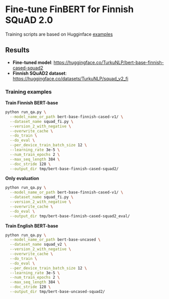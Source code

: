 # Fine-tune FinBERT for Finnish SQuAD 2.0

Training scripts are based on Hugginface [examples](https://github.com/huggingface/transformers/tree/main/examples/pytorch/question-answering)

## Results

- **Fine-tuned model**: https://huggingface.co/TurkuNLP/bert-base-finnish-cased-squad2
- **Finnish SQuAD2 dataset**: https://huggingface.co/datasets/TurkuNLP/squad_v2_fi

### Training examples

**Train Finnish BERT-base**

```bash
python run_qa.py \
  --model_name_or_path bert-base-finnish-cased-v1/ \
  --dataset_name squad_fi.py \
  --version_2_with_negative \
  --overwrite_cache \
  --do_train \
  --do_eval \
  --per_device_train_batch_size 12 \
  --learning_rate 3e-5 \
  --num_train_epochs 2 \
  --max_seq_length 384 \
  --doc_stride 128 \
  --output_dir tmp/bert-base-finnish-cased-squad2/
```

**Only evaluation**

```bash
python run_qa.py \
  --model_name_or_path bert-base-finnish-cased-v1/ \
  --dataset_name squad_fi.py \
  --version_2_with_negative \
  --overwrite_cache \
  --do_eval \
  --output_dir tmp/bert-base-finnish-cased-squad2_eval/
```

**Train English BERT-base**

```bash
python run_qa.py \
  --model_name_or_path bert-base-uncased \
  --dataset_name squad_v2 \
  --version_2_with_negative \
  --overwrite_cache \
  --do_train \
  --do_eval \
  --per_device_train_batch_size 12 \
  --learning_rate 3e-5 \
  --num_train_epochs 2 \
  --max_seq_length 384 \
  --doc_stride 128 \
  --output_dir tmp/bert-base-uncased-squad2/
```


